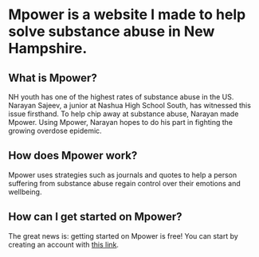 # Mpower is a website I made to help solve substance abuse in New Hampshire.

## What is Mpower?
      
NH youth has one of the highest rates of substance abuse in the US. Narayan Sajeev, a junior at Nashua High School South, has witnessed this issue firsthand. To help chip away at substance abuse, Narayan made Mpower. Using Mpower, Narayan hopes to do his part in fighting the growing overdose epidemic.


## How does Mpower work?

Mpower uses strategies such as journals and quotes to help a person suffering from substance abuse regain control over their emotions and wellbeing.


## How can I get started on Mpower?
      
The great news is: getting started on Mpower is free! You can start by creating an account with [this link](http://www.mpowernh.com/signup "Create an account at Mpower"). 